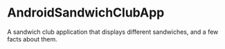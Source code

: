 # AndroidSandwichClubApp
A sandwich club application that displays different sandwiches, and a few facts about them. 
